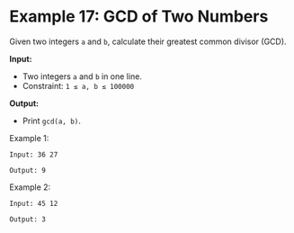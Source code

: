 # Example 17: GCD of Two Numbers
 
Given two integers `a` and `b`, calculate their greatest common divisor (GCD).

**Input:**  
- Two integers `a` and `b` in one line.  
- Constraint: `1 ≤ a, b ≤ 100000`

**Output:**  
- Print `gcd(a, b)`.

Example 1:
```
Input: 36 27
```
```
Output: 9
```

Example 2:
```
Input: 45 12
```
```
Output: 3
```
